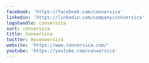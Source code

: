 ```yaml
---
facebook: 'https://facebook.com/conversica'
linkedin: 'https://linkedin.com/company/conversica'
logohandle: conversica
sort: conversica
title: Conversica
twitter: myconversica
website: 'https://www.conversica.com/'
youtube: 'https://youtube.com/conversica'
---
```

